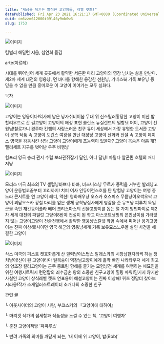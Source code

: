 ```yaml
---
title: "세상을 뒤흔든 발칙한 고양이들, 레벨 캣츠!"
datePublished: Fri Apr 23 2021 16:21:17 GMT+0000 (Coordinated Universal Time)
cuid: cm6zzm612000i09l46y9nb0w3
slug: 1753

---
```



![이미지](https://cdn.hashnode.com/res/hashnode/image/upload/v1739248433388/6119bd35-c761-4c38-ade8-981ae23eb371.jpeg)

킴벌리 해밀턴 지음, 심연희 옮김

arte(아르테)

시대를 뛰어넘어 세계 곳곳에서 활약한 서른한 마리 고양이의 영감 넘치는 삶을 만난다. 제2차 세계 대전의 영웅냥, 먼 바다를 항해한 용감한 선원냥, 기네스북 기록 보유냥 등 믿을 수 없을 만큼 흥미로운 이 고양이 이야기는 모두 실화다.

목차

![이미지](https://cdn.hashnode.com/res/hashnode/image/upload/v1739248435026/5280eb61-a06a-4887-8d3d-c97f701a779c.jpeg)

고양이는 영웅이다!역사에 남은 냥자취비어봄 무대 위 신스틸러황당한 고양이 미신 밥 할리우드로 간 길고양이 고양이의 애정 표현 콜린스 뉴질랜드의 밀항묘 어이, 고양이 선원님!찰로가니 경주마 킨쳄의 사랑스러운 친구 듀이 세상에서 가장 유명한 도서관 고양이 문학 작품 속 고양이 도킨스 여왕을 만난 대성당 고양이 신화와 전설 속 고양이 페이스 영국을 감동시킨 성당 고양이 고양이에게 초능력이 있을까? 고양이 목숨은 아홉 개?펠리세트 지구를 벗어난 우주 비행냥

험프리 영국 총리 관저 수렵 보좌관쥐잡기 달인, 아니 달냥! 마틸다 알곤퀸 호텔의 매니저냥

![이미지](https://cdn.hashnode.com/res/hashnode/image/upload/v1739248437471/4959cc38-9acb-4ffb-8d4d-1a62a316960d.jpeg)

모리스 미국 최초의 TV 셀럽냥바쁘다 바빠, 비즈니스냥 무르카 중력을 거부한 발레냥고양이 운동법코끝부터 꼬리까지! 치피 여사 인듀어런스호를 탄 탐험냥 고양이는 여행 중 노라 콘서트를 연 고양이 레디, 액션! 영화배우냥 오스카 호스피스 무릎냥이오싹오싹 고양이 괴담오스카 강철 다리를 얻은 생체 공학냥집사에게 영감을 준 뮤즈냥 피투치 독일군을 속인 재간둥이폴라 베어 크리스마스의 선물고양이를 돕는 열 가지 방법파이로 제2차 세계 대전의 파일럿 고양이8반이 전설이 된 학교 마스코트생명의 은인냥이샘 가라앉지 않는 고양이고양이 전술전쟁에서 활약한 영웅냥스칼렛 화염 속에서 피어난 용기고양이는 진짜 이상해!사이먼 영국 해군의 영웅냥세계 기록 보유묘스노우볼 살인 사건을 해결한 고양이

![이미지](https://cdn.hashnode.com/res/hashnode/image/upload/v1739248439651/9ef557fb-c8b6-4329-a17e-6adb3868fe33.jpeg)

삭스 미국의 퍼스트 캣호화롭게 산 권력냥이스텁스 알래스카의 시장님한자리씩 하는 정치냥이!신이 된 고양이타마 털북숭이 역장님고양이에게 홀딱 빠진 나라타우저 세계 최고의 양조장 킬러고양이는 근무 중트림 항해를 즐기는 모험냥전 세계를 여행하는 애묘인을 위한 여행지트릭시 런던탑의 죄수금손 왕의 소중한 친구고양이 힐링 파워!믿기지 않지만 사실인 고양이 상식레벨 캣츠 연표용어 해설고양이는 진짜 이상해! 퀴즈 정답더 찾아보시라옹!작가 소개일러스트레이터 소개나의 소중한 친구

관련 글

└ 아웃사이더의 고양이 사랑, 부코스키의 『고양이에 대하여』

└ 마리켓 작가의 섬세함과 작품성을 느낄 수 있는 책, '고양이 여행자'

└ 춘천 고양이책방 '파피루스'

└ 반려 가족의 의미를 깨닫게 되는, ‘내 어깨 위 고양이, 밥(Bob)’